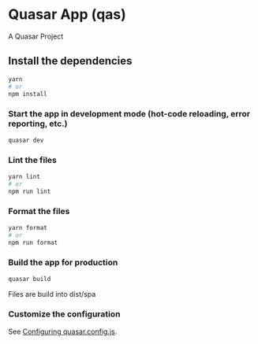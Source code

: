 # Quasar App (qas)

A Quasar Project

## Install the dependencies

```bash
yarn
# or
npm install
```

### Start the app in development mode (hot-code reloading, error reporting, etc.)

```bash
quasar dev
```

### Lint the files

```bash
yarn lint
# or
npm run lint
```

### Format the files

```bash
yarn format
# or
npm run format
```

### Build the app for production

```bash
quasar build
```

Files are build into dist/spa

### Customize the configuration

See [Configuring quasar.config.js](https://v2.quasar.dev/quasar-cli-vite/quasar-config-js).
